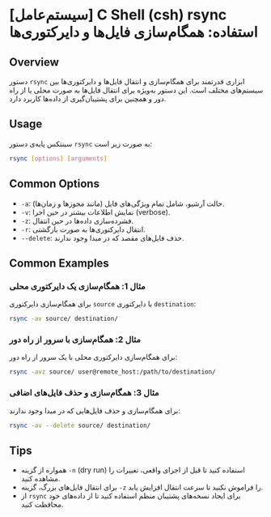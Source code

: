 # [سیستم‌عامل] C Shell (csh) rsync استفاده: همگام‌سازی فایل‌ها و دایرکتوری‌ها

## Overview
دستور `rsync` ابزاری قدرتمند برای همگام‌سازی و انتقال فایل‌ها و دایرکتوری‌ها بین سیستم‌های مختلف است. این دستور به‌ویژه برای انتقال فایل‌ها به صورت محلی یا از راه دور و همچنین برای پشتیبان‌گیری از داده‌ها کاربرد دارد.

## Usage
سینتکس پایه‌ی دستور `rsync` به صورت زیر است:

```bash
rsync [options] [arguments]
```

## Common Options
- `-a`: حالت آرشیو، شامل تمام ویژگی‌های فایل (مانند مجوزها و زمان‌ها).
- `-v`: نمایش اطلاعات بیشتر در حین اجرا (verbose).
- `-z`: فشرده‌سازی داده‌ها در حین انتقال.
- `-r`: انتقال دایرکتوری‌ها به صورت بازگشتی.
- `--delete`: حذف فایل‌های مقصد که در مبدا وجود ندارند.

## Common Examples
### مثال 1: همگام‌سازی یک دایرکتوری محلی
برای همگام‌سازی دایرکتوری `source` با دایرکتوری `destination`:

```bash
rsync -av source/ destination/
```

### مثال 2: همگام‌سازی با سرور از راه دور
برای همگام‌سازی دایرکتوری محلی با یک سرور از راه دور:

```bash
rsync -avz source/ user@remote_host:/path/to/destination/
```

### مثال 3: همگام‌سازی و حذف فایل‌های اضافی
برای همگام‌سازی و حذف فایل‌هایی که در مبدا وجود ندارند:

```bash
rsync -av --delete source/ destination/
```

## Tips
- همواره از گزینه `-n` (dry run) استفاده کنید تا قبل از اجرای واقعی، تغییرات را مشاهده کنید.
- برای انتقال فایل‌های بزرگ، گزینه `-z` را فراموش نکنید تا سرعت انتقال افزایش یابد.
- از `rsync` برای ایجاد نسخه‌های پشتیبان منظم استفاده کنید تا از داده‌های خود محافظت کنید.